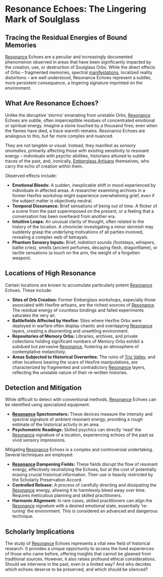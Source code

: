 # Resonance Echoes: The Lingering Mark of Soulglass

## Tracing the Residual Energies of Bound Memories

[Resonance](/structure/mechanic/resonance.md) Echoes are a peculiar and increasingly documented phenomenon observed in areas that have been significantly impacted by the creation, use, or destruction of Soulglass Orbs. While the direct effects of Orbs – fragmented memories, spectral [manifestations](/structure/chronological/event/manifestation.md), localized reality distortions – are well understood, Resonance Echoes represent a subtler, more persistent consequence, a lingering signature imprinted on the environment.

## What Are Resonance Echoes?

Unlike the disruptive ‘storms’ emanating from unstable Orbs, [Resonance](/structure/mechanic/resonance.md) Echoes are subtle, often imperceptible residues of concentrated emotional or spiritual energy. Imagine a stone touched by a thousand fires; even when the flames have died, a trace warmth remains. Resonance Echoes are analogous to this, but far more complex and nuanced.

They are not tangible or visual. Instead, they manifest as *sensory anomalies*, primarily affecting those with existing sensitivity to resonant energy – individuals with psychic abilities, historians attuned to subtle traces of the past, and, ironically, [Emberglass Artisans](/structure/society/profession/emberglass-artisan.md) themselves, who carry the echo of creation within them.

Observed effects include:

*   **Emotional Bleeds:** A sudden, inexplicable shift in mood experienced by individuals in affected areas.  A researcher examining archives in a former Hexfire workshop might experience overwhelming grief, even if the subject matter is objectively neutral.
*   **Temporal Dissonance:** Brief sensations of being out of time. A flicker of a scene from the past superimposed on the present, or a feeling that a conversation has been overheard from another era.
*   **Intuitive Leaps:** An unusual clarity of thought, often related to the history of the location. A chronicler investigating a minor skirmish may suddenly grasp the underlying motivations of all parties involved, revealing a complex web of betrayals.
*   **Phantom Sensory Inputs:** Brief, indistinct sounds (footsteps, whispers, battle cries), smells (ancient perfumes, decaying flesh, dragonflame), or tactile sensations (a touch on the arm, the weight of a forgotten weapon).

## Locations of High Resonance

Certain locations are known to accumulate particularly potent [Resonance](/structure/mechanic/resonance.md) Echoes. These include:

*   **Sites of Orb Creation:** Former Emberglass workshops, especially those associated with Hexfire artisans, are the richest sources of [Resonance](/structure/mechanic/resonance.md).  The residual energy of countless bindings and failed experiments saturates the very air.
*   **Battlefields Affected by Hexfire:** Sites where Hexfire Orbs were deployed in warfare often display chaotic and overlapping [Resonance](/structure/mechanic/resonance.md) layers, creating a disorienting and unsettling environment.
*   **Repositories of Memory Orbs:** Libraries, archives, and private collections holding significant numbers of Memory Orbs exhibit a subdued but pervasive [Resonance](/structure/mechanic/resonance.md), fostering an atmosphere of contemplative melancholy.
*   **Areas Subjected to Historical Overwrites:** The ruins of [Triz Valley](/geography/settlement/city/triz-valley.md), and other locations bearing the scars of Hexfire manipulations, are characterized by fragmented and contradictory [Resonance](/structure/mechanic/resonance.md) layers, reflecting the unstable nature of their re-written histories.

## Detection and Mitigation

While difficult to detect with conventional methods, [Resonance](/structure/mechanic/resonance.md) Echoes can be identified using specialized equipment:

*   **[Resonance](/structure/mechanic/resonance.md) Spectrometers:** These devices measure the intensity and spectral signature of ambient resonant energy, providing a rough estimate of the historical activity in an area.
*   **Psychometric Readings:**  Skilled psychics can directly ‘read’ the [Resonance](/structure/mechanic/resonance.md) signature of a location, experiencing echoes of the past as vivid sensory impressions.

Mitigating [Resonance](/structure/mechanic/resonance.md) Echoes is a complex and controversial undertaking. Several techniques are employed:

*   **[Resonance](/structure/mechanic/resonance.md) Dampening Fields:**  These fields disrupt the flow of resonant energy, effectively neutralizing the Echoes, but at the cost of potentially erasing crucial historical information.  Their use is heavily restricted by the Scholarly Preservation Accord.
*   **Controlled Release:** A process of carefully directing and dissipating the [Resonance](/structure/mechanic/resonance.md) energy, allowing it to harmlessly bleed away over time.  Requires meticulous planning and skilled practitioners.
*   **Harmonic Alignment:** In rare cases, skilled practitioners can align the [Resonance](/structure/mechanic/resonance.md) signature with a desired emotional state, essentially ‘re-tuning’ the environment. This is considered an advanced and dangerous technique.

## Scholarly Implications

The study of [Resonance](/structure/mechanic/resonance.md) Echoes represents a vital new field of historical research.  It provides a unique opportunity to access the lived experiences of those who came before, offering insights that cannot be gleaned from traditional sources.  However, it also raises profound ethical considerations.  Should we intervene in the past, even in a limited way?  And who decides which echoes deserve to be preserved, and which should be silenced?
